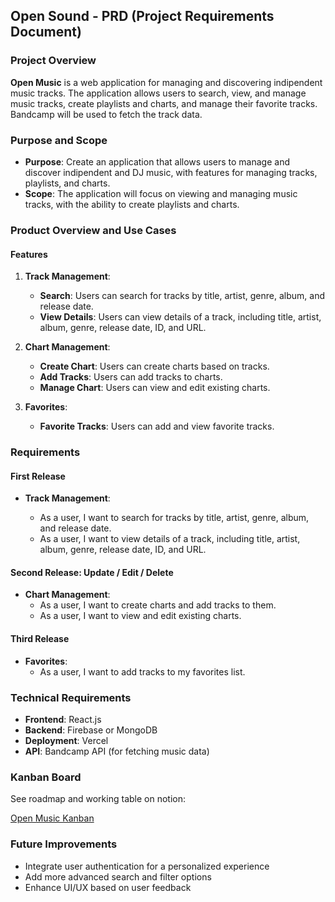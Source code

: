 ## Open Sound - PRD (Project Requirements Document)

### **Project Overview**

**Open Music** is a web application for managing and discovering indipendent music tracks. The application allows users to search, view, and manage music tracks, create playlists and charts, and manage their favorite tracks. Bandcamp will be used to fetch the track data.

### **Purpose and Scope**

- **Purpose**: Create an application that allows users to manage and discover indipendent and DJ music, with features for managing tracks, playlists, and charts.
- **Scope**: The application will focus on viewing and managing music tracks, with the ability to create playlists and charts.

### **Product Overview and Use Cases**

#### **Features**

1.  **Track Management**:

    - **Search**: Users can search for tracks by title, artist, genre, album, and release date.
    - **View Details**: Users can view details of a track, including title, artist, album, genre, release date, ID, and URL.

2.  **Chart Management**:

    - **Create Chart**: Users can create charts based on tracks.
    - **Add Tracks**: Users can add tracks to charts.
    - **Manage Chart**: Users can view and edit existing charts.

3.  **Favorites**:

    - **Favorite Tracks**: Users can add and view favorite tracks.

### **Requirements**

#### **First Release**

- **Track Management**:

  - As a user, I want to search for tracks by title, artist, genre, album, and release date.
  - As a user, I want to view details of a track, including title, artist, album, genre, release date, ID, and URL.

#### **Second Release: Update / Edit / Delete**

- **Chart Management**:
  - As a user, I want to create charts and add tracks to them.
  - As a user, I want to view and edit existing charts.

#### **Third Release**

- **Favorites**:
  - As a user, I want to add tracks to my favorites list.

### **Technical Requirements**

- **Frontend**: React.js
- **Backend**: Firebase or MongoDB
- **Deployment**: Vercel
- **API**: Bandcamp API (for fetching music data)

### **Kanban Board**

See roadmap and working table on notion:

[Open Music Kanban](https://thunder-magazine-74e.notion.site/6d713f23a9674c6b9665a7a2951bf4f2?v=e7872b15eeec487abe8599383cff2f91)

### **Future Improvements**

- Integrate user authentication for a personalized experience
- Add more advanced search and filter options
- Enhance UI/UX based on user feedback
